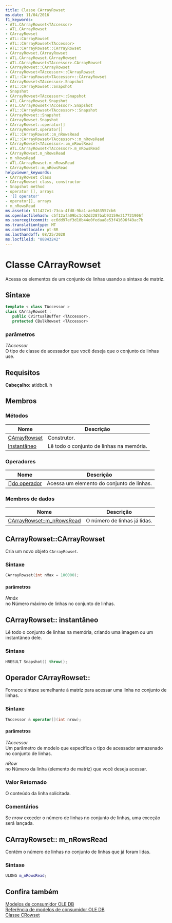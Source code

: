 ```yaml
---
title: Classe CArrayRowset
ms.date: 11/04/2016
f1_keywords:
- ATL.CArrayRowset<TAccessor>
- ATL.CArrayRowset
- CArrayRowset
- ATL::CArrayRowset
- ATL::CArrayRowset<TAccessor>
- ATL::CArrayRowset::CArrayRowset
- CArrayRowset.CArrayRowset
- ATL.CArrayRowset.CArrayRowset
- ATL.CArrayRowset<TAccessor>.CArrayRowset
- CArrayRowset::CArrayRowset
- CArrayRowset<TAccessor>::CArrayRowset
- ATL::CArrayRowset<TAccessor>::CArrayRowset
- CArrayRowset<TAccessor>.Snapshot
- ATL::CArrayRowset::Snapshot
- Snapshot
- CArrayRowset<TAccessor>::Snapshot
- ATL.CArrayRowset.Snapshot
- ATL.CArrayRowset<TAccessor>.Snapshot
- ATL::CArrayRowset<TAccessor>::Snapshot
- CArrayRowset::Snapshot
- CArrayRowset.Snapshot
- CArrayRowset::operator[]
- CArrayRowset.operator[]
- ATL::CArrayRowset::m_nRowsRead
- ATL::CArrayRowset<TAccessor>::m_nRowsRead
- CArrayRowset<TAccessor>::m_nRowsRead
- ATL.CArrayRowset<TAccessor>.m_nRowsRead
- CArrayRowset.m_nRowsRead
- m_nRowsRead
- ATL.CArrayRowset.m_nRowsRead
- CArrayRowset::m_nRowsRead
helpviewer_keywords:
- CArrayRowset class
- CArrayRowset class, constructor
- Snapshot method
- operator [], arrays
- '[] operator'
- operator[], arrays
- m_nRowsRead
ms.assetid: 511427e1-73ca-4fd8-9ba1-ae9463557cb6
ms.openlocfilehash: c5f12afa09bc1c62d3287bab93159e217721906f
ms.sourcegitcommit: ec6dd97ef3d10b44e0fedaa8e53f41696f49ac7b
ms.translationtype: MT
ms.contentlocale: pt-BR
ms.lasthandoff: 08/25/2020
ms.locfileid: "88843242"
---
```

# <a name="carrayrowset-class"></a>Classe CArrayRowset

Acessa os elementos de um conjunto de linhas usando a sintaxe de matriz.

## <a name="syntax"></a>Sintaxe

```cpp
template < class TAccessor >
class CArrayRowset :
   public CVirtualBuffer <TAccessor>,
   protected CBulkRowset <TAccessor>
```

### <a name="parameters"></a>parâmetros

*TAccessor*<br/>
O tipo de classe de acessador que você deseja que o conjunto de linhas use.

## <a name="requirements"></a>Requisitos

**Cabeçalho:** atldbcli. h

## <a name="members"></a>Membros

### <a name="methods"></a>Métodos

| Nome | Descrição |
|--|--|
| [CArrayRowset](#carrayrowset) | Construtor. |
| [Instantâneo](#snapshot) | Lê todo o conjunto de linhas na memória. |

### <a name="operators"></a>Operadores

| Nome | Descrição |
|--|--|
| [&#91;&#93;do operador ](#operator) | Acessa um elemento do conjunto de linhas. |

### <a name="data-members"></a>Membros de dados

| Nome | Descrição |
|--|--|
| [CArrayRowset::m_nRowsRead](#nrowsread) | O número de linhas já lidas. |

## <a name="carrayrowsetcarrayrowset"></a><a name="carrayrowset"></a> CArrayRowset::CArrayRowset

Cria um novo objeto `CArrayRowset`.

### <a name="syntax"></a>Sintaxe

```cpp
CArrayRowset(int nMax = 100000);
```

#### <a name="parameters"></a>parâmetros

*Nmáx*<br/>
no Número máximo de linhas no conjunto de linhas.

## <a name="carrayrowsetsnapshot"></a><a name="snapshot"></a> CArrayRowset:: instantâneo

Lê todo o conjunto de linhas na memória, criando uma imagem ou um instantâneo dele.

### <a name="syntax"></a>Sintaxe

```cpp
HRESULT Snapshot() throw();
```

## <a name="carrayrowsetoperator"></a><a name="operator"></a> Operador CArrayRowset::

Fornece sintaxe semelhante à matriz para acessar uma linha no conjunto de linhas.

### <a name="syntax"></a>Sintaxe

```cpp
TAccessor & operator[](int nrow);
```

#### <a name="parameters"></a>parâmetros

*TAccessor*<br/>
Um parâmetro de modelo que especifica o tipo de acessador armazenado no conjunto de linhas.

*nRow*<br/>
no Número da linha (elemento de matriz) que você deseja acessar.

### <a name="return-value"></a>Valor Retornado

O conteúdo da linha solicitada.

### <a name="remarks"></a>Comentários

Se *nrow* exceder o número de linhas no conjunto de linhas, uma exceção será lançada.

## <a name="carrayrowsetm_nrowsread"></a><a name="nrowsread"></a> CArrayRowset:: m_nRowsRead

Contém o número de linhas no conjunto de linhas que já foram lidas.

### <a name="syntax"></a>Sintaxe

```cpp
ULONG m_nRowsRead;
```

## <a name="see-also"></a>Confira também

[Modelos de consumidor OLE DB](../../data/oledb/ole-db-consumer-templates-cpp.md)<br/>
[Referência de modelos de consumidor OLE DB](../../data/oledb/ole-db-consumer-templates-reference.md)<br/>
[Classe CRowset](../../data/oledb/crowset-class.md)
